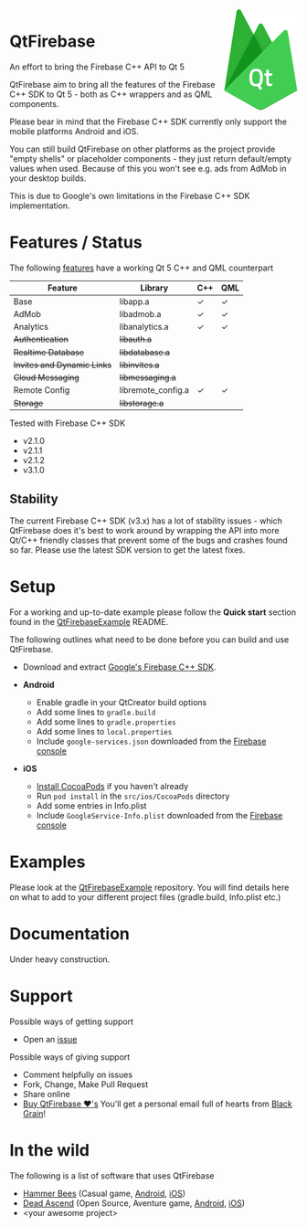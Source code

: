 <img src="logo.png" align="right" />

# QtFirebase
An effort to bring the Firebase C++ API to Qt 5

QtFirebase aim to bring all the features of the Firebase C++ SDK to Qt 5 - both as C++ wrappers and as QML components.

Please bear in mind that the Firebase C++ SDK currently only support the mobile platforms Android and iOS.

You can still build QtFirebase on other platforms as the project provide "empty shells" or placeholder components - they just return default/empty values when used. Because of this you won't see e.g. ads from AdMob in your desktop builds.

This is due to Google's own limitations in the Firebase C++ SDK implementation.

# Features / Status
The following [features](https://firebase.google.com/docs/cpp/setup) have a working Qt 5 C++ and QML counterpart

Feature | Library | C++ | QML
------- | ------- | --- | ---
Base                      |libapp.a             |✓|✓
AdMob                     |libadmob.a           |✓|✓
Analytics                 |libanalytics.a       |✓|✓
~~Authentication~~	          |~~libauth.a~~          | |
~~Realtime Database~~	        |~~libdatabase.a~~      | |
~~Invites and Dynamic Links~~	|~~libinvites.a~~       | |
~~Cloud Messaging~~	          |~~libmessaging.a~~     | |
Remote Config             |libremote_config.a   |✓|✓
~~Storage~~	                  |~~libstorage.a~~       | |

Tested with Firebase C++ SDK
* v2.1.0
* v2.1.1
* v2.1.2
* v3.1.0

## Stability
The current Firebase C++ SDK (v3.x) has a lot of stability issues - which QtFirebase does it's best to work around by wrapping the API into more Qt/C++ friendly classes that prevent some of the bugs and crashes found so far.
Please use the latest SDK version to get the latest fixes.

# Setup
For a working and up-to-date example please follow the **Quick start** section found in the [QtFirebaseExample](https://github.com/Larpon/QtFirebaseExample) README.

The following outlines what need to be done before you can build and use QtFirebase.

* Download and extract [Google's Firebase C++ SDK](https://firebase.google.com/docs/cpp/setup).

* **Android**

  * Enable gradle in your QtCreator build options
  * Add some lines to `gradle.build`
  * Add some lines to `gradle.properties`
  * Add some lines to `local.properties`
  * Include `google-services.json` downloaded from the [Firebase console](https://console.firebase.google.com/)

* **iOS**

  * [Install CocoaPods](http://stackoverflow.com/questions/20755044/how-to-install-cocoa-pods) if you haven't already
  * Run `pod install` in the `src/ios/CocoaPods` directory
  * Add some entries in Info.plist
  * Include `GoogleService-Info.plist` downloaded from the [Firebase console](https://console.firebase.google.com/)


# Examples
Please look at the [QtFirebaseExample](https://github.com/Larpon/QtFirebaseExample) repository.
You will find details here on what to add to your different project files (gradle.build, Info.plist etc.)

# Documentation
Under heavy construction.

# Support
Possible ways of getting support
* Open an [issue](https://github.com/Larpon/QtFirebase/issues)

Possible ways of giving support
* Comment helpfully on issues
* Fork, Change, Make Pull Request
* Share online
* [Buy QtFirebase &#10084;'s](https://www.paypal.com/cgi-bin/webscr?cmd=_s-xclick&hosted_button_id=4DHVNRBQRRU96)
  You'll get a personal email full of hearts from [Black Grain](http://blackgrain.dk/games/)!
  
  
# In the wild
The following is a list of software that uses QtFirebase
* [Hammer Bees](http://blackgrain.dk/games/hammerbees/) (Casual game, [Android](https://play.google.com/store/apps/details?id=com.bitkompot.android.hammerbees.ad), [iOS](https://itunes.apple.com/us/app/hammer-bees-free/id1164069527?ls=1&mt=8))
* [Dead Ascend](http://blackgrain.dk/games/deadascend/) (Open Source, Aventure game, [Android](https://play.google.com/store/apps/details?id=com.blackgrain.android.deadascend.ad), [iOS](https://itunes.apple.com/us/app/dead-ascend/id1197443665?ls=1&mt=8))
* \<your awesome project\>

